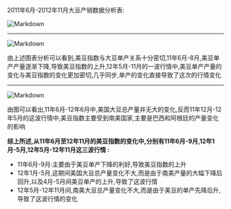 2011年6月-2012年11月大豆产销数据分析表:  

![Markdown](http://i1.piimg.com/1949/4a99aedffa8436aa.png)

---
![Markdown](http://i2.muimg.com/1949/88505bc700a69801.png)  

由上述图表分析可以看到,美豆指数与大豆单产关系十分密切,11年6月-8月,美豆单产产量逐渐下降,导致美豆指数的上升,12年5月-11月的一波行情中,美豆单产产量的变化与美豆指数的变化更加密切,几乎同步,单产的变化直接导致了这次的行情变化  

---
![Markdown](http://i2.muimg.com/1949/9f0448f969da0144.png)  

由图可以看出,11年6月-12年6月中,美国大豆总产量并无大的变化,反而11年12月-12年5月的这波行情中,美豆指数主要受到南美国家,主要是巴西和阿根廷的产量变化的影响  

**综上所述,从11年6月至12年11月的美豆指数的变化中,分别有11年6月-9月,12年1月-5月,12年5月-12年11月这三波行情 :**
- 11年6月-9月:主要由于美豆单产下降的利好,导致美豆指数的上升  
- 12年1月-5月,这期间美国大豆总产量变化不大,而是由于南美产量的大幅下降后回升,以及4月-5月间美豆单产的上升,导致了这波行情  
- 12年5月-12年11月间,南美大豆总产量变化不大,而是由于美豆的单产先降后升,导致了这波行情的变化
